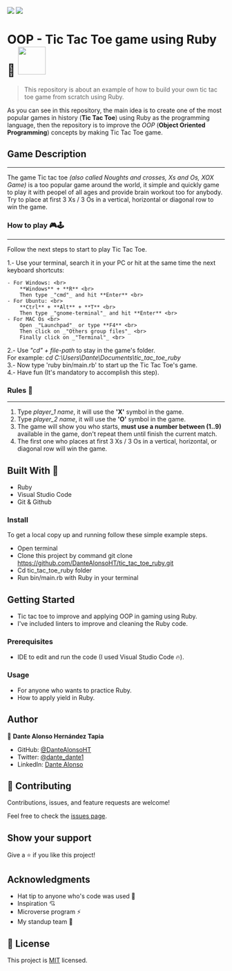 ![](https://img.shields.io/badge/Microverse-blueviolet) ![](<https://img.shields.io/badge/-Ruby-rgb(199%2C%2032%2C%2039)?style=plastic&logo=ruby>)

# OOP - Tic Tac Toe game using Ruby 🙉  <img src="https://image.flaticon.com/icons/png/512/919/919842.png" height="64" width="64">

> This repository is about an example of how to build your own tic tac toe game from scratch using Ruby.

As you can see in this repository, the main idea is to create one of the most popular games in history (**Tic Tac Toe**) using Ruby as the programming language, then the repository is to improve the *OOP* (**Object Oriented Programming**) concepts by making Tic Tac Toe game.

## Game Description

***

The game Tic tac toe _(also called Noughts and crosses, Xs and Os, XOX Game)_ is a too popular game around the world, it simple and quickly game to play it with peopel of all ages and provide brain workout too for anybody. Try to place at first 3 Xs / 3 Os in a vertical, horizontal or diagonal row to win the game.

### How to play 🎮🕹

---

Follow the next steps to start to play Tic Tac Toe.

1.- Use your terminal, search it in your PC or hit at the same time the next keyboard shortcuts: 

    - For Windows: <br>
        **Windows** + **R** <br>
        Then type _"cmd"_ and hit **Enter** <br>
    - For Ubuntu: <br>
        **Ctrl** + **Alt** + **T** <br>
        Then type _"gnome-terminal"_ and hit **Enter** <br>
    - For MAC Os <br>
        Open _"Launchpad"_ or type **F4** <br>
        Then click on _"Others group files"_ <br>
        Finally click on _"Terminal"_ <br>

2.- Use _"cd" + file-path_ to stay in the game's folder. <br>
    For example: _cd C:\Users\Dante\Documents\tic_tac_toe_ruby_ <br>
3.- Now type 'ruby bin/main.rb' to start up the Tic Tac Toe's game. <br>
4.- Have fun (It's mandatory to accomplish this step).

### Rules 📜

---

1. Type _player_1 name_, it will use the **'X'** symbol in the game.
2. Type _player_2 name_, it will use the **'O'** symbol in the game.
3. The game will show you who starts, **must use a number between (1..9)** available in the game, don't repeat them until finish the current match.
4. The first one who places at first 3 Xs / 3 Os in a vertical, horizontal, or diagonal row will win the game.

## Built With 🔨

- Ruby
- Visual Studio Code
- Git & Github

### Install

To get a local copy up and running follow these simple example steps.
- Open terminal
- Clone this project by command git clone https://github.com/DanteAlonsoHT/tic_tac_toe_ruby.git
- Cd tic_tac_toe_ruby folder
- Run bin/main.rb with Ruby in your terminal

## Getting Started 

- Tic tac toe to improve and applying OOP in gaming using Ruby.
- I've included linters to improve and cleaning the Ruby code.

### Prerequisites

- IDE to edit and run the code (I used Visual Studio Code 🔥).

### Usage

- For anyone who wants to practice Ruby.
- How to apply yield in Ruby.

## Author

👤 **Dante Alonso Hernández Tapia**

- GitHub: [@DanteAlonsoHT](https://github.com/DanteAlonsoHT)
- Twitter: [@dante_dante1](https://twitter.com/dante_dante1)
- LinkedIn: [Dante Alonso](https://www.linkedin.com/in/dante-hernandez99/)

## 🤝 Contributing

Contributions, issues, and feature requests are welcome!

Feel free to check the [issues page](https://github.com/DanteAlonsoHT/tic_tac_toe_ruby/issues).

## Show your support

Give a ⭐️ if you like this project!


## Acknowledgments

- Hat tip to anyone who's code was used 🔰
- Inspiration 💘
- Microverse program ⚡
- My standup team 🏹

## 📝 License

This project is [MIT](./LICENSE) licensed.